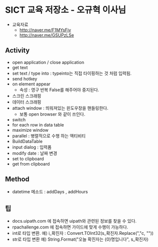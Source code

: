 # SICT 교육 저장소 - 오규혁 이사님

- 교육자료
    - http://naver.me/F1MYsFiv
    - http://naver.me/GSUPzLSe

## Activity
- open application / close application
- get text
- set text / type into : typeinto는 직접 타이핑하는 것 처럼 입력됨.
- send hotkey
- on element appear
    - 속성 : 영구 반복 False를 해주어야 중지된다.
- 스크린 스크래핑
- 데이터 스크래핑
- attach window : 띄워져있는 윈도우창을 핸들링한다.
    - 보통 open browser 와 같이 쓰인다.
- switch
- for each row in data table
- maximize window
- parallel : 병렬적으로 수행 하는 액티비티
- BuildDataTable
- input dialog : 입력폼
- modify date : 날짜 변경
- set to clipboard
- get from clipboard

## Method
- datetime 메소드 : addDays , addHours

## 팁
- docs.uipath.com 에 접속하면 uipath와 관련된 정보를 찾을 수 있다.
- rpachallenge.com 에 접속하면 가이드에 맞게 수행이 가능하다.
- int로 타입 변환. 예) i_확진자 : Convert.TOInt32(s_확진자.Replace(","c, ""))
- str로 타입 변환 예) String.Format("오늘 확진자는 {0}명입니다", s_확진자)

